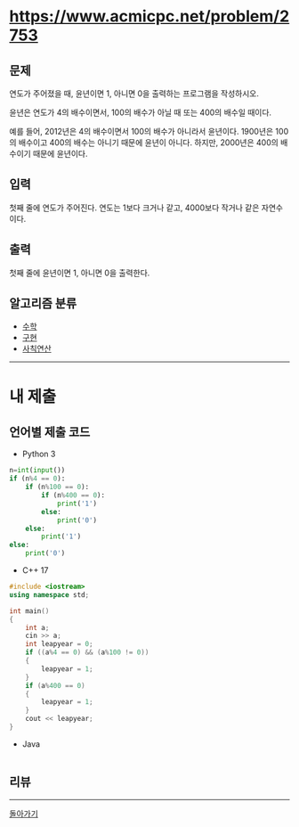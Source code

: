 # https://www.acmicpc.net/problem/2753


## 문제

연도가 주어졌을 때, 윤년이면 1, 아니면 0을 출력하는 프로그램을 작성하시오.

윤년은 연도가 4의 배수이면서, 100의 배수가 아닐 때 또는 400의 배수일 때이다.

예를 들어, 2012년은 4의 배수이면서 100의 배수가 아니라서 윤년이다. 1900년은 100의 배수이고 400의 배수는 아니기 때문에 윤년이 아니다. 하지만, 2000년은 400의 배수이기 때문에 윤년이다.

## 입력

첫째 줄에 연도가 주어진다. 연도는 1보다 크거나 같고, 4000보다 작거나 같은 자연수이다.

## 출력

첫째 줄에 윤년이면 1, 아니면 0을 출력한다.

## 알고리즘 분류

- [수학](https://www.acmicpc.net/problem/tag/124)
- [구현](https://www.acmicpc.net/problem/tag/102)
- [사칙연산](https://www.acmicpc.net/problem/tag/121)

---
# 내 제출

## 언어별 제출 코드

- Python 3
``` python
n=int(input())
if (n%4 == 0):
    if (n%100 == 0):
        if (n%400 == 0):
            print('1')
        else:
            print('0')
    else:
        print('1')
else:
    print('0')
```

- C++ 17
``` c++
#include <iostream>
using namespace std;

int main()
{
    int a;
    cin >> a;
    int leapyear = 0;
    if ((a%4 == 0) && (a%100 != 0))
    {
        leapyear = 1;
    }
    if (a%400 == 0)
    {
        leapyear = 1;
    }
    cout << leapyear;
}
```

- Java
``` java

```

## 리뷰




---
[돌아가기](../Step.md)
